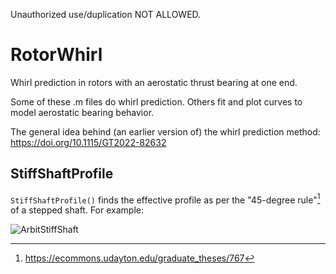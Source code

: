 Unauthorized use/duplication NOT ALLOWED.

# RotorWhirl
Whirl prediction in rotors with an aerostatic thrust bearing at one end.

Some of these .m files do whirl prediction. Others fit and plot curves to model aerostatic bearing behavior.

The general idea behind (an earlier version of) the whirl prediction method: https://doi.org/10.1115/GT2022-82632

## StiffShaftProfile
`StiffShaftProfile()` finds the effective profile as per the "45-degree rule"[^1] of a stepped shaft. For example:

![ArbitStiffShaft](https://github.com/RandomVertebrate/RotorWhirl/assets/54997017/ee3aff71-387d-41d7-bfe6-9c8e14cd018d)

[^1]: https://ecommons.udayton.edu/graduate_theses/767 
